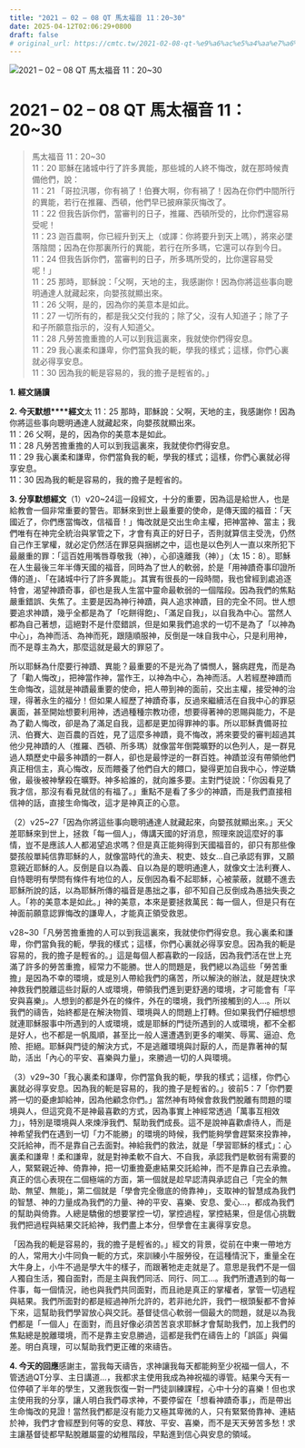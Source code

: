 ```yaml
---
title: "2021 – 02 – 08 QT 馬太福音 11：20~30"
date: 2025-04-12T02:06:29+0800
draft: false
# original_url: https://cmtc.tw/2021-02-08-qt-%e9%a6%ac%e5%a4%aa%e7%a6%8f%e9%9f%b3-11%ef%bc%9a2030
---
```


![2021 – 02 – 08 QT 馬太福音 11：20~30](/images/qt.jpg   "2021 – 02 – 08 QT 馬太福音 11：20~30")

# 2021 – 02 – 08 QT 馬太福音 11：20~30

> 馬太福音 11：20~30  
> 11：20 耶穌在諸城中行了許多異能，那些城的人終不悔改，就在那時候責備他們，說：  
> 11：21 「哥拉汛哪，你有禍了！伯賽大啊，你有禍了！因為在你們中間所行的異能，若行在推羅、西頓，他們早已披麻蒙灰悔改了。  
> 11：22 但我告訴你們，當審判的日子，推羅、西頓所受的，比你們還容易受呢！  
> 11：23 迦百農啊，你已經升到天上（或譯：你將要升到天上嗎），將來必墜落陰間；因為在你那裏所行的異能，若行在所多瑪，它還可以存到今日。  
> 11：24 但我告訴你們，當審判的日子，所多瑪所受的，比你還容易受呢！」  
> 11：25 那時，耶穌說：「父啊，天地的主，我感謝你！因為你將這些事向聰明通達人就藏起來，向嬰孩就顯出來。  
> 11：26 父啊，是的，因為你的美意本是如此。  
> 11：27 一切所有的，都是我父交付我的；除了父，沒有人知道子；除了子和子所願意指示的，沒有人知道父。  
> 11：28 凡勞苦擔重擔的人可以到我這裏來，我就使你們得安息。  
> 11：29 我心裏柔和謙卑，你們當負我的軛，學我的樣式；這樣，你們心裏就必得享安息。  
> 11：30 因為我的軛是容易的，我的擔子是輕省的。」

**1.** **經文誦讀**

**2. 今天默想****經文**太 11：25 那時，耶穌說：父啊，天地的主，我感謝你！因為你將這些事向聰明通達人就藏起來，向嬰孩就顯出來。  
11：26 父啊，是的，因為你的美意本是如此。  
11：28 凡勞苦擔重擔的人可以到我這裏來，我就使你們得安息。  
11：29 我心裏柔和謙卑，你們當負我的軛，學我的樣式；這樣，你們心裏就必得享安息。  
11：30 因為我的軛是容易的，我的擔子是輕省的。

**3. 分享默想經文**（1）v20~24這一段經文，十分的重要，因為這是給世人，也是給教會一個非常重要的警告。耶穌來到世上最重要的使命，是傳天國的福音：「天國近了，你們應當悔改，信福音！」悔改就是交出生命主權，把神當神、當主；我們唯有在神完全統治與掌管之下，才會有真正的好日子，否則就算信主受洗，仍然自己作王掌權，就必定仍然活在罪惡與捆綁之中，這也是以色列人一直以來所犯下最嚴重的罪：「這百姓用嘴唇尊敬我（神），心卻遠離我（神）」（太 15：8）。耶穌在人生最後三年半傳天國的福音，同時為了世人的軟弱，於是「用神蹟奇事印證所傳的道」、「在諸城中行了許多異能」。其實有很長的一段時間，我也曾經到處追逐特會，渴望神蹟奇事，卻也是我人生當中靈命最軟弱的一個階段。因為我們的焦點嚴重錯誤、失焦了。主要是因為神行神蹟，與人追求神蹟，目的完全不同。世人想要追求神蹟，幾乎全都是為了「吃餅得飽」、「滿足自我」，以自我為中心。當然人都為自己著想，這絕對不是什麼錯誤，但是如果我們追求的一切不是為了「以神為中心」，為神而活、為神而死，跟隨順服神，反倒是一味自我中心，只是利用神，而不是尊主為大，那麼這就是最大的罪惡了。

所以耶穌為什麼要行神蹟、異能？最重要的不是光為了憐憫人，醫病趕鬼，而是為了「勸人悔改」，把神當作神，當作王，以神為中心，為神而活。人若經歷神蹟而生命悔改，這就是神蹟最重要的使命，把人帶到神的面前，交出主權，接受神的治理，得著永生的福分！但如果人經歷了神蹟奇事，反過來繼續活在自我中心的罪惡裏面，甚至開始想要利用神，透過種種宗教功德，想要得著神的恩賜與能力，不是為了勸人悔改，卻是為了滿足自我，這都是更加得罪神的事。所以耶穌責備哥拉汛、伯賽大、迦百農的百姓，見了這麼多神蹟，竟不悔改，將來要受的審判超過其他少見神蹟的人（推羅、西頓、所多瑪）就像當年倒斃曠野的以色列人，是一群見過人類歷史中最多神蹟的一群人，卻也是最悖逆的一群百姓。神蹟並沒有帶領他們真正相信主，真心悔改，反而餵養了他們自大的餵口，變得更加自我中心，悖逆驕傲，最後被神擊殺在曠野。神多給誰的，就向誰多要。主對門徒說：「你因看見了我才信，那沒有看見就信的有福了。」重點不是看了多少的神蹟，而是我們直接相信神的話，直接生命悔改，這才是神真正的心意。

（2）v25~27「因為你將這些事向聰明通達人就藏起來，向嬰孩就顯出來。」天父差耶穌來到世上，拯救「每一個人」，傳講天國的好消息，照理來說這麼好的事情，豈不是應該人人都渴望追求嗎？但是真正能夠得到天國福音的，卻只有那些像嬰孩般單純信靠耶穌的人，就像當時代的漁夫、稅吏、妓女…自己承認有罪，又願意親近耶穌的人。反倒是自以為義、自以為是的聰明通達人，就像文士法利賽人、自恃聰明有學問有條件有地位的人，反倒因為看不起耶穌，心被蒙蔽，就聽不進去耶穌所說的話，以為耶穌所傳的福音是愚拙之事，卻不知自己反倒成為愚拙失喪之人。「祢的美意本是如此。」神的美意，本來是要拯救萬民：每一個人，但是只有在神面前願意認罪悔改的謙卑人，才能真正領受救恩。

v28~30「凡勞苦擔重擔的人可以到我這裏來，我就使你們得安息。我心裏柔和謙卑，你們當負我的軛，學我的樣式；這樣，你們心裏就必得享安息。因為我的軛是容易的，我的擔子是輕省的。」這是每個人都喜歡的一段話，因為我們活在世上充滿了許多的勞苦重擔，經常力不能勝。世人的問題是，我們總以為這些「勞苦重擔」是因為不幸的環境，或是別人帶給我們的痛苦，所以解決的辦法，就是趕快求神救我們脫離這些討厭的人或環境，帶領我們進到更舒適的環境，才可能會有「平安與喜樂」。人想到的都是外在的條件，外在的環境，我們所接觸到的人…。所以我們的禱告，始終都是在解決物質、環境與人的問題上打轉。但如果我們仔細想想就連耶穌服事中所遇到的人或環境，或是耶穌的門徒所遇到的人或環境，都不全都是好人，也不都是一帆風順，甚至比一般人還遭遇到更多的嘲笑、辱罵、逼迫、危險、拒絕。耶穌與門徒的解決方式，不是逃離環境與討厭的人，而是靠著神的幫助，活出「內心的平安、喜樂與力量」，來勝過一切的人與環境。

（3）v29~30「我心裏柔和謙卑，你們當負我的軛，學我的樣式；這樣，你們心裏就必得享安息。因為我的軛是容易的，我的擔子是輕省的。」彼前5：7「你們要將一切的憂慮卸給神，因為他顧念你們。」當然神有時候會救我們脫離有問題的環境與人，但這究竟不是神最喜歡的方式，因為事實上神經常透過「萬事互相效力」，特別是環境與人來煉淨我們、幫助我們成長。這不是說神喜歡虐待人，而是神希望我們在遇到一切「力不能勝」的環境的時候，我們能夠學會趕緊來投靠神，交託給神，而不是靠自己去面對。神給我們的救法，就是「學習耶穌的樣式」：心裏柔和謙卑！柔和謙卑，就是對神柔軟不自大、不自我，承認我們是軟弱有需要的人，緊緊親近神、倚靠神，把一切重擔憂慮結果交託給神，而不是靠自己去承擔。真正的信心表現在二個極端的方面，第一個就是趁早認清與承認自己「完全的無助、無望、無能」，第二個就是「學會完全徹底的倚靠神」，支取神的智慧成為我們的智慧、神的力量成為我們的力量、神的平安、喜樂、安息、愛心…，都成為我們的幫助與倚靠。人總是驕傲的想要掌控一切，掌控過程，掌控結果，但是信心挑戰我們把過程與結果交託給神，我們盡上本分，但學會在主裏得享安息。

「因為我的軛是容易的，我的擔子是輕省的。」經文的背景，從前在中東一帶地方的人，常用大小牛同負一軛的方式，來訓練小牛服勞役，在這種情況下，重量全在大牛身上，小牛不過是學大牛的樣子，而跟著牠走走就是了。意思是我們不是一個人獨自生活，獨自面對，而是主與我們同活、同行、同工…。我們所遭遇到的每一件事，每一個情況，祂也與我們共同面對，而且祂是真正的掌權者，掌管一切過程與結果。我們所面對的都是經過神所允許的，若非祂允許，我們一根頭髮都不會掉下來，這幫助我們學習放心與交託。基督徒信心軟弱一個最大的問題，就是以為我們都是「一個人」在面對，而且好像必須苦苦哀求耶穌才會幫助我們，加上我們的焦點總是脫離環境，而不是靠主安息勝過，這都是我們在禱告上的「誤區」與偏差。明白真理，可以幫助我們更正確的來禱告。

**4. 今天的回應**感謝主，當我每天禱告，求神讓我每天都能夠至少祝福一個人，不管透過QT分享、主日講道…，我都求主使用我成為神祝福的導管。結果今天有一位停頓了半年的學生，又邀我恢復一對一門徒訓練課程，心中十分的喜樂！但也求主使用我的分享，讓人明白我們尋求神，不要停留在「想看神蹟奇事」，而是帶出生命悔改的見證！當然我們都是沒有能力又極其卑微的人，只有緊緊倚靠神、連結於神，我們才會經歷到何等的安息、釋放、平安、喜樂，而不是天天勞苦多愁！求主讓基督徒都早點脫離屬靈的幼稚階段，早點進到信心與安息的領域。